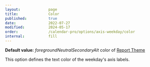 ```yaml
---
layout:             page
title:              Color
published:          true
date:               2022-07-27
modified:           2024-05-17
order:              /calendar-pro/options/axis-weekday/color
internal:           fill
---
```

**Default value:** *foregroundNeutralSecondaryAlt* color of [Report Theme](../../features/themes.md)

This option defines the text color of the weekday's axis labels.